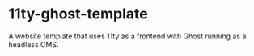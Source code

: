 # 11ty-ghost-template
A website template that uses 11ty as a frontend with Ghost running as a headless CMS. 
